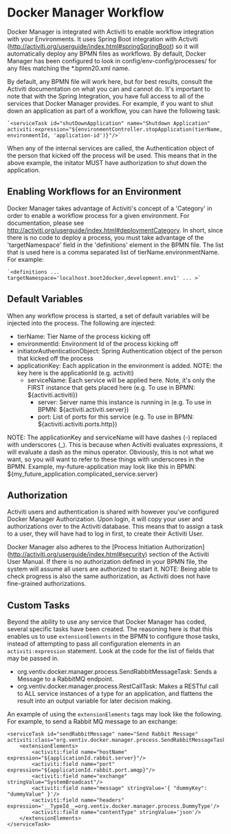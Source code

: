 Docker Manager Workflow
=======================

Docker Manager is integrated with Activiti to enable workflow integration with your Environments.  It uses Spring Boot
integration with Activiti (http://activiti.org/userguide/index.html#springSpringBoot) so it will automatically deploy any
BPMN files as workflows.  By default, Docker Manager has been configured to look in config/env-config/processes/ for
any files matching the *.bpmn20.xml name.

By default, any BPMN file will work here, but for best results, consult the Activiti documentation on what you can and cannot
do.  It's important to note that with the Spring Integration, you have full access to all of the services that Docker
Manager provides.  For example, if you want to shut down an application as part of a workflow, you can have the following
task:

    `<serviceTask id="shutDownApplication" name="Shutdown Application" activiti:expression="${environmentController.stopApplication(tierName, environmentId, 'application-id')}"/>`
    
When any of the internal services are called, the Authentication object of the person that kicked off the process will
be used.  This means that in the above example, the initator MUST have authorization to shut down the application.

Enabling Workflows for an Environment
-------------------------------------

Docker Manager takes advantage of Activiti's concept of a 'Category' in order to enable a workflow process for a given environment.
For documentation, please see http://activiti.org/userguide/index.html#deploymentCategory.  In short, since there is no code
to deploy a process, you must take advantage of the 'targetNamespace' field in the 'definitions' element in the BPMN file.
The list that is used here is a comma separated list of tierName.environmentName.  For example:

    `<definitions ... targetNamespace='localhost.boot2docker,development.env1' ... >`

Default Variables
-----------------

When any workflow process is started, a set of default variables will be injected into the process.  The following are injected:

- tierName: Tier Name of the process kicking off
- environmentId: Environment Id of the process kicking off
- initiatorAuthenticationObject: Spring Authentication object of the person that kicked off the process
- applicationKey: Each application in the environment is added.  NOTE: the key here is the applicationId (e.g. activiti)
    - serviceName: Each service will be applied here.  Note, it's only the FIRST instance that gets placed here (e.g. To use in BPMN: ${activiti.activiti})
        - server: Server name this instance is running in (e.g. To use in BPMN: ${activiti.activiti.server})
        - port: List of ports for this service (e.g. To use in BPMN: ${activiti.activiti.ports.http})
        
NOTE: The applicationKey and serviceName will have dashes (-) replaced with underscores (_).  This is because when Activiti
evaluates expressions, it will evaluate a dash as the minus operator.  Obviously, this is not what we want, so you will
want to refer to these things with underscores in the BPMN.  Example, my-future-application may look like this in BPMN:
${my_future_application.complicated_service.server}

Authorization
-------------

Activiti users and authentication is shared with however you've configured Docker Manager Authorization.  Upon login, it will
copy your user and authorizations over to the Activiti database.  This means that to assign a task to a user, they will have
had to log in first, to create their Activiti User.

Docker Manager also adheres to the [Process Initiation Authorization] (http://activiti.org/userguide/index.html#security)
section of the Activiti User Manual.  If there is no authorization defined in your BPMN file, the system will assume
all users are authorized to start it.  NOTE: Being able to check progress is also the same authorization, as Activiti
does not have fine-grained authorizations.

Custom Tasks
------------

Beyond the ability to use any service that Docker Manager has coded, several specific tasks have been created.  The reasoning
here is that this enables us to use `extensionElements` in the BPMN to configure those tasks, instead of attempting to
pass all configuration elements in an `activiti:expression` statement.  Look at the code for the list of fields that may be passed in.

- org.ventiv.docker.manager.process.SendRabbitMessageTask: Sends a Message to a RabbitMQ endpoint.
- org.ventiv.docker.manager.process.RestCallTask: Makes a RESTful call to ALL service instances of a type for an application, and flattens the result into an output variable for later decision making.

An example of using the `extensionElements` tags may look like the following.  For example, to send a Rabbit MQ message
to an exchange:

    <serviceTask id="sendRabbitMessage" name="Send Rabbit Message" activiti:class="org.ventiv.docker.manager.process.SendRabbitMessageTask">
        <extensionElements>
            <activiti:field name="hostName" expression="${applicationId.rabbit.server}"/>
            <activiti:field name="port" expression="${applicationId.rabbit.port.amqp}"/>
            <activiti:field name="exchange" stringValue="SystemBroadcast"/>
            <activiti:field name="message" stringValue='{ "dummyKey": "dummyValue" }'/>
            <activiti:field name="headers" expression='__TypeId__=org.ventiv.docker.manager.process.DummyType'/>
            <activiti:field name="contentType" stringValue='json'/>
        </extensionElements>
    </serviceTask>